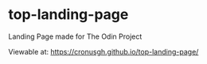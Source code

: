 # top-landing-page
Landing Page made for The Odin Project

Viewable at: https://cronusgh.github.io/top-landing-page/
